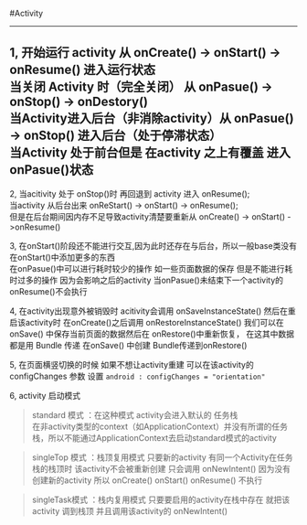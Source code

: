 #Activity


-----------------------------------

1, 开始运行 activity 从 onCreate() -> onStart() -> onResume() 进入运行状态  
当关闭 Activity 时（完全关闭） 从 onPasue() -> onStop() -> onDestory()  
当Activity进入后台（非消除activity）从 onPasue() -> onStop() 进入后台（处于停滞状态）  
当Activity 处于前台但是 在activity 之上有覆盖 进入 onPasue()状态 
------------------------------------------------------------------
2, 当acitivity 处于 onStop()时 再回退到 activity 进入 onResume();  
当activity 从后台出来 onReStart() -> onStart() -> onResume();  
但是在后台期间因内存不足导致activity清楚要重新从 onCreate() -> onStart() ->onResume()

3, 在onStart()阶段还不能进行交互,因为此时还存在与后台，所以一般base类没有在onStart()中添加更多的东西  
在onPasue()中可以进行耗时较少的操作 如一些页面数据的保存 但是不能进行耗时过多的操作 因为会影响之后的activity
 当onPasue()未结束下一个activity的onResume()不会执行
 
4, 在activity出现意外被销毁时 acitivity会调用 onSaveInstanceState() 然后在重启该activity时
在onCreate()之后调用 onRestoreInstanceState() 我们可以在onSave() 中保存当前页面的数据然后在
onRestore()中重新恢复， 在这其中数据都是用 Bundle 传递 在onSave() 中创建 Bundle传递到onRestore()

5, 在页面横竖切换的时候 如果不想让activity重建 可以在该activity的 configChanges 参数 设置
`
android : configChanges = "orientation"
`

6, activity 启动模式
> standard 模式 ：在这种模式 activity会进入默认的 任务栈  
在非activity类型的context（如ApplicationContext）并没有所谓的任务栈，所以不能通过ApplicationContext去启动standard模式的activity

>singleTop 模式 ：栈顶复用模式 只要新的activity 有同一个Activity在任务栈的栈顶时 该activity不会被重新创建 只会调用 onNewIntent()
因为没有创建新的activity 所以 onCreate() onStart() onResume() 不执行

>singleTask模式 ：栈内复用模式 只要要启用的activity在栈中存在 就把该activity 调到栈顶 并且调用该activity的
onNewIntent()

>

>>